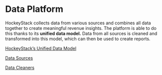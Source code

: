 # Data Platform

HockeyStack collects data from various sources and combines all data together to create meaningful revenue insights. The platform is able to do this thanks to its **unified data model.** Data from all sources is cleaned and transformed into this model, which can then be used to create reports.

[HockeyStack’s Unified Data Model](Data%20Platform%2076c9d019ad494a8d9cbe63d3b544e89f/HockeyStack%E2%80%99s%20Unified%20Data%20Model%2037d6d2d9dcd7427580d67250c7d51cfc.md)

[Data Sources](Data%20Platform%2076c9d019ad494a8d9cbe63d3b544e89f/Data%20Sources%20e15a0b6956074d6392307869385c7269.md)

[Data Cleaners](Data%20Platform%2076c9d019ad494a8d9cbe63d3b544e89f/Data%20Cleaners%20f74f54969b884a778cc0e43dd803dd38.md)